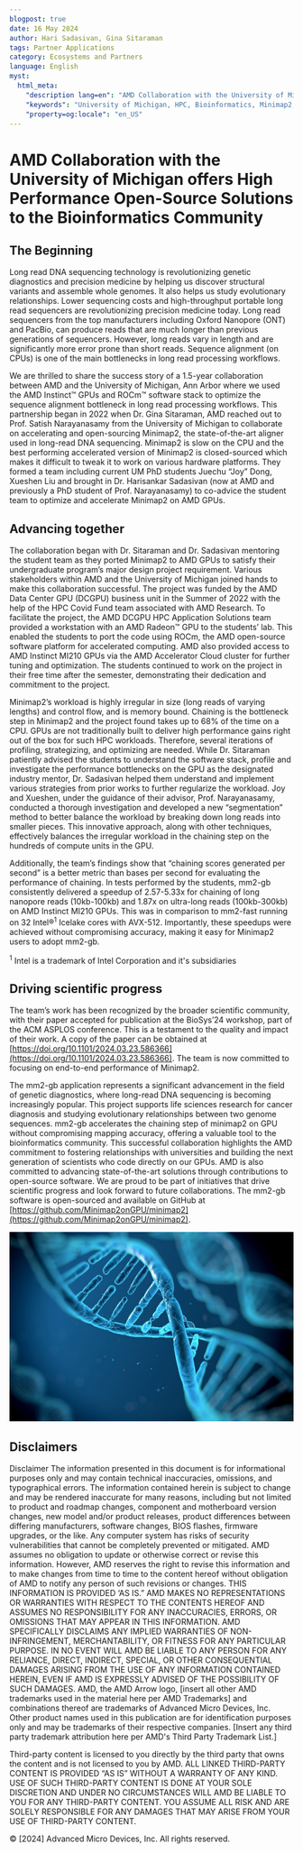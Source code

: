 ```yaml
---
blogpost: true
date: 16 May 2024
author: Hari Sadasivan, Gina Sitaraman
tags: Partner Applications
category: Ecosystems and Partners
language: English
myst:
  html_meta:
    "description lang=en": "AMD Collaboration with the University of Michigan offers High Performance Open-Source Solutions to the Bioinformatics Community"
    "keywords": "University of Michigan, HPC, Bioinformatics, Minimap2, DCGPU, MI210, "
    "property=og:locale": "en_US"
---
```


# AMD Collaboration with the University of Michigan offers High Performance Open-Source Solutions to the Bioinformatics Community

## The Beginning

Long read DNA sequencing technology is revolutionizing genetic diagnostics and precision medicine by helping us discover structural variants and assemble whole genomes.
It also helps us study evolutionary relationships. Lower sequencing costs and high-throughput portable long read sequencers are revolutionizing precision medicine today.
Long read sequencers from the top manufacturers including Oxford Nanopore (ONT) and PacBio, can produce reads that are much longer than previous generations of sequencers.  However, long reads vary in length and are significantly more error prone than short reads. Sequence alignment (on CPUs) is one of the main bottlenecks in long read processing workflows.

We are thrilled to share the success story of a 1.5-year collaboration between AMD and the University of Michigan, Ann Arbor where we used the AMD Instinct™ GPUs and
ROCm™ software stack to optimize the sequence alignment bottleneck in long read processing workflows. This partnership began in 2022 when Dr. Gina Sitaraman, AMD
reached out to Prof. Satish Narayanasamy from the University of Michigan to collaborate on accelerating and open-sourcing Minimap2, the state-of-the-art aligner
used in long-read DNA sequencing. Minimap2 is slow on the CPU and the best performing accelerated version of Minimap2 is closed-sourced which makes it difficult
to tweak it to work on various hardware platforms. They formed a team including current UM PhD students Juechu “Joy” Dong, Xueshen Liu and brought in Dr. Harisankar
Sadasivan (now at AMD and previously a PhD student of Prof. Narayanasamy) to co-advice the student team to optimize and accelerate Minimap2 on AMD GPUs.

## Advancing together

The collaboration began with Dr. Sitaraman and Dr. Sadasivan mentoring the student team as they ported Minimap2 to AMD GPUs to satisfy their undergraduate
program’s major design project requirement. Various stakeholders within AMD and the University of Michigan joined hands to make this collaboration successful.
The project was funded by the AMD Data Center GPU (DCGPU) business unit in the Summer of 2022 with the help of the HPC Covid Fund team associated with AMD Research.
To facilitate the project, the AMD DCGPU HPC Application Solutions team provided a workstation with an AMD Radeon™ GPU to the students’ lab.
This enabled the students to port the code using ROCm, the AMD open-source software platform for accelerated computing. AMD also provided access to AMD Instinct
MI210 GPUs via the AMD Accelerator Cloud cluster for further tuning and optimization. The students continued to work on the project in their free time after the
semester, demonstrating their dedication and commitment to the project.

Minimap2’s workload is highly irregular in size (long reads of varying lengths) and control flow, and is memory bound. Chaining is the bottleneck step in Minimap2 and
the project found takes up to 68% of the time on a CPU. GPUs are not traditionally built to deliver high performance gains right out of the box for such HPC workloads.
Therefore, several iterations of profiling, strategizing, and optimizing are needed. While Dr. Sitaraman patiently advised the students to understand the software stack,
profile and investigate the performance bottlenecks on the GPU as the designated industry mentor, Dr. Sadasivan helped them understand and implement various strategies
from prior works to further regularize the workload. Joy and Xueshen, under the guidance of their advisor, Prof. Narayanasamy, conducted a thorough investigation and
developed a new “segmentation” method to better balance the workload by breaking down long reads into smaller pieces.
This innovative approach, along with other techniques, effectively balances the irregular workload in the chaining step on the hundreds of compute units in the GPU.

Additionally, the team’s findings show that “chaining scores generated per second” is a better metric than bases per second for evaluating the performance of chaining.
In tests performed by the students, mm2-gb consistently delivered a speedup of 2.57-5.33x for chaining of long nanopore reads (10kb-100kb) and 1.87x on ultra-long reads
(100kb-300kb) on AMD Instinct MI210 GPUs. This was in comparison to mm2-fast running on 32 Intel®<sup>1</sup> Icelake cores with AVX-512.
Importantly, these speedups were achieved without compromising accuracy, making it easy for Minimap2 users to adopt mm2-gb.

<sup>1</sup> Intel is a trademark of Intel Corporation and it's subsidiaries

## Driving scientific progress

The team’s work has been recognized by the broader scientific community, with their paper accepted for publication at the BioSys’24 workshop,
part of the ACM ASPLOS conference. This is a testament to the quality and impact of their work. A copy of the paper can be obtained at
[https://doi.org/10.1101/2024.03.23.586366](https://doi.org/10.1101/2024.03.23.586366). The team is now committed to focusing on end-to-end performance of Minimap2.

The mm2-gb application represents a significant advancement in the field of genetic diagnostics, where long-read DNA sequencing is becoming increasingly popular.
This project supports life sciences research for cancer diagnosis and studying evolutionary relationships between two genome sequences.
mm2-gb accelerates the chaining step of minimap2 on GPU without compromising mapping accuracy, offering a valuable tool to the bioinformatics community.
This successful collaboration highlights the AMD commitment to fostering relationships with universities and building the next generation of scientists who code directly on our GPUs. AMD is also committed to advancing state-of-the-art solutions through contributions to open-source software.
We are proud to be part of initiatives that drive scientific progress and look forward to future collaborations.
The mm2-gb software is open-sourced and available on GitHub at [https://github.com/Minimap2onGPU/minimap2](https://github.com/Minimap2onGPU/minimap2).

![GLM schematic](images/uom-pic-1.jpg)

## Disclaimers

Disclaimer
The information presented in this document is for informational purposes only and may contain technical
inaccuracies, omissions, and typographical errors. The information contained herein is subject to change
and may be rendered inaccurate for many reasons, including but not limited to product and roadmap
changes, component and motherboard version changes, new model and/or product releases, product
differences between differing manufacturers, software changes, BIOS flashes, firmware upgrades, or the
like. Any computer system has risks of security vulnerabilities that cannot be completely prevented or
mitigated. AMD assumes no obligation to update or otherwise correct or revise this information.
However, AMD reserves the right to revise this information and to make changes from time to time to
the content hereof without obligation of AMD to notify any person of such revisions or changes.
THIS INFORMATION IS PROVIDED ‘AS IS.” AMD MAKES NO REPRESENTATIONS OR WARRANTIES WITH
RESPECT TO THE CONTENTS HEREOF AND ASSUMES NO RESPONSIBILITY FOR ANY INACCURACIES,
ERRORS, OR OMISSIONS THAT MAY APPEAR IN THIS INFORMATION. AMD SPECIFICALLY DISCLAIMS ANY
IMPLIED WARRANTIES OF NON-INFRINGEMENT, MERCHANTABILITY, OR FITNESS FOR ANY PARTICULAR
PURPOSE. IN NO EVENT WILL AMD BE LIABLE TO ANY PERSON FOR ANY RELIANCE, DIRECT, INDIRECT,
SPECIAL, OR OTHER CONSEQUENTIAL DAMAGES ARISING FROM THE USE OF ANY INFORMATION
CONTAINED HEREIN, EVEN IF AMD IS EXPRESSLY ADVISED OF THE POSSIBILITY OF SUCH DAMAGES.
AMD, the AMD Arrow logo, [insert all other AMD trademarks used in the material here per AMD
Trademarks] and combinations thereof are trademarks of Advanced Micro Devices, Inc. Other product
names used in this publication are for identification purposes only and may be trademarks of their
respective companies. [Insert any third party trademark attribution here per AMD's Third Party
Trademark List.]

Third-party content is licensed to you directly by the third party that owns the content and is not licensed to you by AMD. ALL LINKED THIRD-PARTY CONTENT IS PROVIDED
“AS IS” WITHOUT A WARRANTY OF ANY KIND. USE OF SUCH THIRD-PARTY CONTENT IS DONE AT YOUR SOLE DISCRETION AND UNDER NO CIRCUMSTANCES WILL AMD BE LIABLE TO YOU FOR
ANY THIRD-PARTY CONTENT. YOU ASSUME ALL RISK AND ARE SOLELY RESPONSIBLE FOR ANY
DAMAGES THAT MAY ARISE FROM YOUR USE OF THIRD-PARTY CONTENT.

© [2024] Advanced Micro Devices, Inc. All rights reserved.
